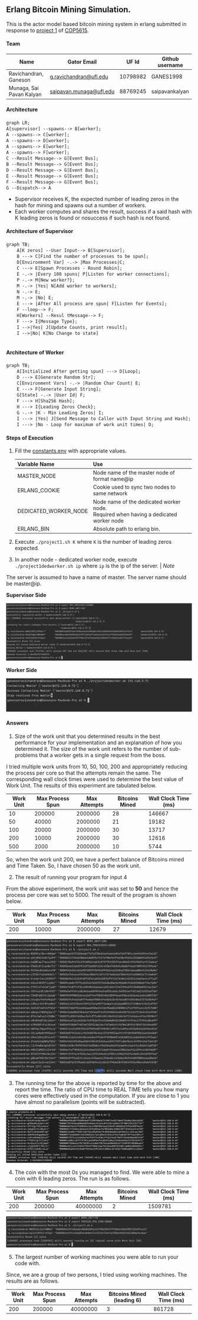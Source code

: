 ## Erlang Bitcoin Mining Simulation.

This is the actor model based bitcoin mining system in erlang submitted in response
to [project 1](https://ufl.instructure.com/courses/467300/assignments/5383668)
of [COP5615](https://ufl.instructure.com/courses/467300).

#### Team

| Name                     | Gator Email             | UF Id     | Github username |
|--------------------------|-------------------------|-----------|-----------------|
| Ravichandran, Ganeson    | g.ravichandran@ufl.edu  | 10798982 | GANES1998       |
| Munaga, Sai Pavan Kalyan | saipavan.munaga@ufl.edu | 88769245 | saipavankalyan  |

#### Architecture

```mermaid
graph LR;
A[supervisor] --spawns--> B[worker];
A --spawns--> C[worker];
A --spawns--> D[worker];
A --spawns--> E[worker];
A --spawns--> F[worker];
C --Result Message--> G[Event Bus];
B --Result Message--> G[Event Bus];
D --Result Message--> G[Event Bus];
E --Result Message--> G[Event Bus];
F --Result Message--> G[Event Bus];
G --Dispatch--> A
```

- Supervisor receives K, the expected number of leading zeros in the hash for mining and spawns out a number of workers.
- Each worker computes and shares the result, success if a said hash with K leading zeros is found or nosuccess if such
  hash is not found.

#### Architecture of Supervisor

```mermaid
graph TB;
    A[K zeros] --User Input--> B[Supervisor];
    B ---> C[Find the number of processes to be spun];
    D[Environment Var] -.-> |Max Processes|C;
    C ---> E[Spawn Processes - Round Robin];
    E -.-> |Every 100 spuns| P[Listen for worker connections];
    P -.-> M{New worker?};
    M -.-> |Yes| N[Add worker to workers]; 
    N -.-> E;
    M -.-> |No| E;
    E ---> |After All process are spun| F[Listen for Events];
    F --loop--> F;
    H[Workers] --Resul tMessage--> F; 
    F ---> I{Message Type};
    I -->|Yes| J[Update Counts, print result];
    I -->|No| K[No Change to state]
    
```

#### Architecture of Worker

```mermaid
graph TB;
    A[Initialized After getting spun] ---> D[Loop];
    D ---> E[Generate Random Str];
    C[Environment Vars] -.-> |Random Char Count| E;
    E ---> F[Generate Input String];
    G[State] -.-> |User Id| F;
    F ---> H[Sha256 Hash];
    H ---> I{Leading Zeros Check};
    G -.-> |K - Min Leading Zeros| I;
    I ---> |Yes| J[Send Message to Caller with Input String and Hash];
    I ---> |No - Loop for maximum of work unit times| D;
```

#### Steps of Execution

1. Fill the [constants.env](constants.env) with appropriate values.

   | Variable Name         | Use                                                                                                        |
   |-----------------------|------------------------------------------------------------------------------------------------------------|
   | MASTER_NODE           | Node name of the master node of format name@ip                                                             |
   | ERLANG_COOKIE         | Cookie used to sync two nodes to same network                                                              |
   | DEDICATED_WORKER_NODE | Node name of the dedicated worker node.<br/> Required when having a dedicated worker node                  |
   | ERLANG_BIN            | Absolute path to erlang bin.                                                                               |

2. Execute ```./project1.sh K``` where `K` is the number of leading zeros expected.
3. In another node - dedicated worker node, execute ```./project1dedworker.sh ip``` where `ip` is the ip of the server.
| [](doc/assets/3_speedup.jpg)
*Note*

The server is assumed to have a name of master. The server name should be master@ip.

**Supervisor Side**

![supervisor_op.png](doc/assets/supervisor_op.png)

**Worker Side**

![worker_op.png](doc/assets/worker_op.png)


#### Answers

1. Size of the work unit that you determined results in the best performance for your implementation and an explanation
   of how you determined it. The size of the work unit refers to the number of sub-problems that a worker gets in a
   single request from the boss.

I tried multiple work units from 10, 50, 100, 200 and appropriately reducing the process per core so that the attempts
remain the same.
The corresponding wall clock times were used to determine the best value of Work Unit. The results of this experiment
are tabulated below.

| Work Unit |  Max Process Spun | Max Attempts | Bitcoins Mined | Wall Clock Time (ms) |
|-----------|-------------------|--------------|----------------|----------------------|
| 10        |  200000           | 2000000      | 28             | 146667               |
| 50        |  40000            | 2000000      | 21             | 19182                |
| 100       |  20000            | 2000000      | 30             | 13717                |
| 200       |  10000            | 2000000      | 30             | 12616                |
| 500       |  2000             | 2000000      | 10             | 5744                 |

So, when the work unit 200, we have a perfect balance of Bitcoins mined and Time Taken. So, I have chosen 50 as the work
unit.

2. The result of running your program for input 4

From the above experiment, the work unit was set to **50** and hence the process per core was set to 5000. The result of
the program is shown below.

| Work Unit | Max Process Spun | Max Attempts | Bitcoins Mined | Wall Clock Time (ms) |
|-----------|------------------|--------------|----------------|----------------------|
| 200       | 10000            | 2000000      | 27             | 12679                |

![](doc/assets/2/2.png)

3. The running time for the above is reported by time for the above and report the time. The ratio of CPU time to REAL
   TIME tells you how many cores were effectively used in the computation. If you are close to 1 you have almost no
   parallelism (points will be subtracted).

![](doc/assets/3_speedup.jpg)

4. The coin with the most 0s you managed to find.
   We were able to mine a coin with 6 leading zeros. The run is as follows.

| Work Unit | Max Process Spun | Max Attempts | Bitcoins Mined | Wall Clock Time (ms) |
|-----------|------------------|--------------|----------------|----------------------|
| 200       | 200000           | 40000000     | 2              | 1509781              |

![](doc/assets/MaxLeadingZeros.png)

5. The largest number of working machines you were able to run your code with.

Since, we are a group of two persons, I tried using working machines. The results are as follows.

| Work Unit | Max Process Spun | Max Attempts | Bitcoins Mined (leading 6) | Wall Clock Time (ms) |
|-----------|------------------|--------------|----------------------------|----------------------|
| 200       | 200000           | 40000000     | 3                          | 861728               |